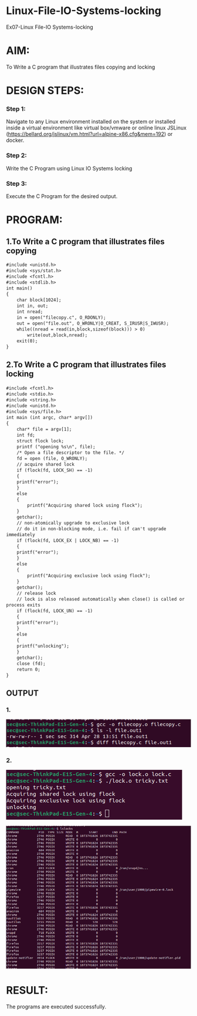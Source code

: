 # Linux-File-IO-Systems-locking
Ex07-Linux File-IO Systems-locking
# AIM:
To Write a C program that illustrates files copying and locking

# DESIGN STEPS:

### Step 1:

Navigate to any Linux environment installed on the system or installed inside a virtual environment like virtual box/vmware or online linux JSLinux (https://bellard.org/jslinux/vm.html?url=alpine-x86.cfg&mem=192) or docker.

### Step 2:

Write the C Program using Linux IO Systems locking

### Step 3:

Execute the C Program for the desired output. 

# PROGRAM:

## 1.To Write a C program that illustrates files copying 
```
#include <unistd.h>
#include <sys/stat.h>
#include <fcntl.h>
#include <stdlib.h>
int main()
{
	char block[1024];
	int in, out;
	int nread;	
	in = open("filecopy.c", O_RDONLY);
	out = open("file.out", O_WRONLY|O_CREAT, S_IRUSR|S_IWUSR);
	while((nread = read(in,block,sizeof(block))) > 0)
		write(out,block,nread);
	exit(0);
}

```









## 2.To Write a C program that illustrates files locking
```
#include <fcntl.h>
#include <stdio.h>
#include <string.h>
#include <unistd.h>
#include <sys/file.h>
int main (int argc, char* argv[])
{ 
	char* file = argv[1];
 	int fd;
 	struct flock lock;
 	printf ("opening %s\n", file);
 	/* Open a file descriptor to the file. */
 	fd = open (file, O_WRONLY);
	// acquire shared lock
	if (flock(fd, LOCK_SH) == -1) 
	{
    printf("error");
	}
	else
	{
		printf("Acquiring shared lock using flock");
	}
	getchar();
	// non-atomically upgrade to exclusive lock
	// do it in non-blocking mode, i.e. fail if can't upgrade immediately
	if (flock(fd, LOCK_EX | LOCK_NB) == -1) 
	{
    printf("error");
	}
	else
	{
		printf("Acquiring exclusive lock using flock");
	}
	getchar();
	// release lock
	// lock is also released automatically when close() is called or process exits
	if (flock(fd, LOCK_UN) == -1) 
	{
    printf("error");
	}
	else
	{
	printf("unlocking");
	}
	getchar();
	close (fd);
	return 0;
}

```



## OUTPUT
### 1.

![alt text](<expt07 - 1.png>)


### 2.

![alt text](<expt07 -2.png>)

![alt text](<expt07 -2 - 2.png>)




# RESULT:
The programs are executed successfully.
